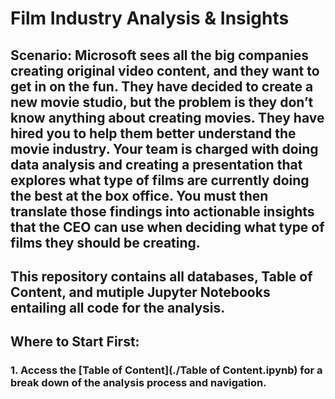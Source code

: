 # Film Industry Analysis & Insights

## Scenario: Microsoft sees all the big companies creating original video content, and they want to get in on the fun. They have decided to create a new movie studio, but the problem is they don’t know anything about creating movies. They have hired you to help them better understand the movie industry. Your team is charged with doing data analysis and creating a presentation that explores what type of films are currently doing the best at the box office. You must then translate those findings into actionable insights that the CEO can use when deciding what type of films they should be creating.

## This repository contains all databases, Table of Content, and mutiple Jupyter Notebooks entailing all code for the analysis.

## Where to Start First:

### 1. Access the [Table of Content](./Table of Content.ipynb) for a break down of the analysis process and navigation.